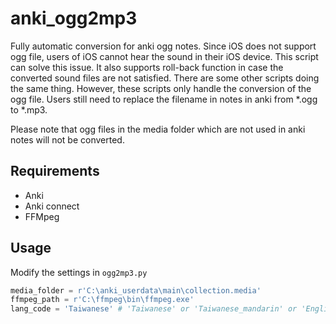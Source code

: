 # anki_ogg2mp3
Fully automatic conversion for anki ogg notes.
Since iOS does not support ogg file, users of iOS cannot hear the sound in their iOS device.
This script can solve this issue. It also supports roll-back function in case the converted sound files are not satisfied.
There are some other scripts doing the same thing. However, these scripts only handle the conversion of the ogg file. Users still need to replace the filename in notes in anki from *.ogg to *.mp3.

Please note that ogg files in the media folder which are not used in anki notes will not be converted.

## Requirements
- Anki
- Anki connect
- FFMpeg

## Usage
Modify the settings in `ogg2mp3.py`
``` python
media_folder = r'C:\anki_userdata\main\collection.media'
ffmpeg_path = r'C:\ffmpeg\bin\ffmpeg.exe'
lang_code = 'Taiwanese' # 'Taiwanese' or 'Taiwanese_mandarin' or 'English'
```